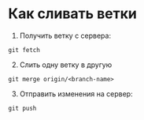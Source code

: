 # Как сливать ветки

1. Получить ветку с сервера:
```
git fetch
```

2. Слить одну ветку в другую
```
git merge origin/<branch-name>
```

3. Отправить изменения на сервер:
```
git push
```